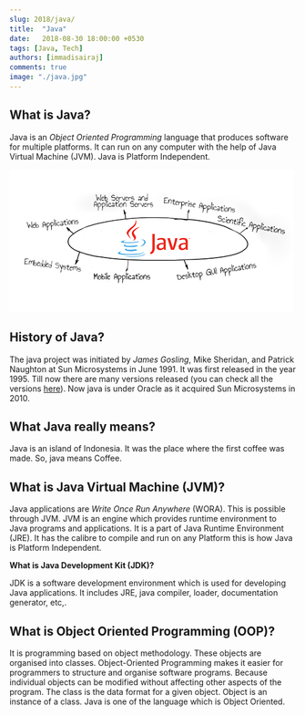 ```yaml
---
slug: 2018/java/
title:  "Java"
date:   2018-08-30 18:00:00 +0530
tags: [Java, Tech]
authors: [immadisairaj]
comments: true
image: "./java.jpg"
---
```


## What is Java?

Java is an *Object Oriented Programming* language that produces software for multiple platforms. It can run on any computer with the help of Java Virtual Machine (JVM). Java is Platform Independent.

![Java](./java.jpg)

## History of Java?

The java project was initiated by *James Gosling*, Mike Sheridan, and Patrick Naughton at Sun Microsystems in June 1991. It was first released in the year 1995. Till now there are many versions released (you can check all the versions [here](https://en.wikipedia.org/wiki/Java_version_history)). Now java is under Oracle as it acquired Sun Microsystems in 2010.

## What Java really means?

Java is an island of Indonesia. It was the place where the first coffee was made. So, java means Coffee.

## What is Java Virtual Machine (JVM)?

Java applications are *Write Once Run Anywhere* (WORA). This is possible through JVM. JVM is an engine which provides runtime environment to Java programs and applications. It is a part of Java Runtime Environment (JRE). It has the calibre to compile and run on any Platform this is how Java is Platform Independent.

**What is Java Development Kit (JDK)?**

JDK is a software development environment which is used for developing Java applications. It includes JRE, java compiler, loader, documentation generator, etc,.

## What is Object Oriented Programming (OOP)?

It is programming based on object methodology. These objects are organised into classes. Object-Oriented Programming makes it easier for programmers to structure and organise software programs. Because individual objects can be modified without affecting other aspects of the program. The class is  the data format for a given object. Object is an instance of a class. Java is one of the language which is Object Oriented.